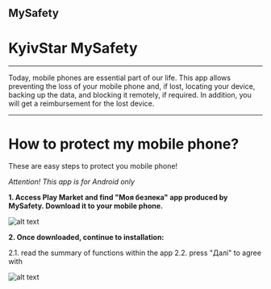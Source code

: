 ## MySafety
# KyivStar MySafety
_____________________

Today, mobile phones are essential part of our life. This app allows preventing the loss of your mobile phone and, if lost, locating your device, backing up the data, and blocking it remotely, if required. In addition, you will get a reimbursement for the lost device.

_____________________

# How to protect my mobile phone?

These are easy steps to protect you mobile phone!

*Attention! This app is for Android only*

**1. Access Play Market and find "Моя безпека" app produced by MySafety. Download it to your mobile phone.**

![alt text](https://sketch.io/render/sk-20ee9e6a1f900201522416477fa37266.jpeg)

**2. Once downloaded, continue to installation:**

2.1. read the summary of functions within the app
2.2. press "Далі" to agree with 

![alt text](https://sketch.io/render/sk-c647ab7f146f4e72b99cf002f558ddf6.jpeg)
